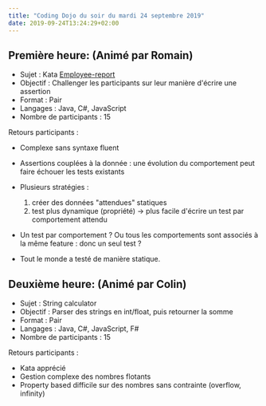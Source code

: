 ```yaml
---
title: "Coding Dojo du soir du mardi 24 septembre 2019"
date: 2019-09-24T13:24:29+02:00
---
```


## Première heure: (Animé par Romain)
- Sujet : Kata [Employee-report](http://codingdojo.org/kata/Employee-Report/)
- Objectif : Challenger les participants sur leur manière d'écrire une assertion 
- Format : Pair
- Langages : Java, C#, JavaScript
- Nombre de participants : 15

Retours participants :
- Complexe sans syntaxe fluent
- Assertions couplées à la donnée : une évolution du comportement peut faire échouer les tests existants
- Plusieurs stratégies :
    1. créer des données "attendues" statiques
    2. test plus dynamique (propriété) -> plus facile d'écrire un test par comportement attendu

- Un test par comportement ? Ou tous les comportements sont associés à la même feature : donc un seul test ?

- Tout le monde a testé de manière statique.


## Deuxième heure: (Animé par Colin)
- Sujet : String calculator
- Objectif : Parser des strings en int/float, puis retourner la somme 
- Format : Pair
- Langages : Java, C#, JavaScript, F#
- Nombre de participants : 15

Retours participants :
- Kata apprécié
- Gestion complexe des nombres flotants
- Property based difficile sur des nombres sans contrainte (overflow, infinity)
